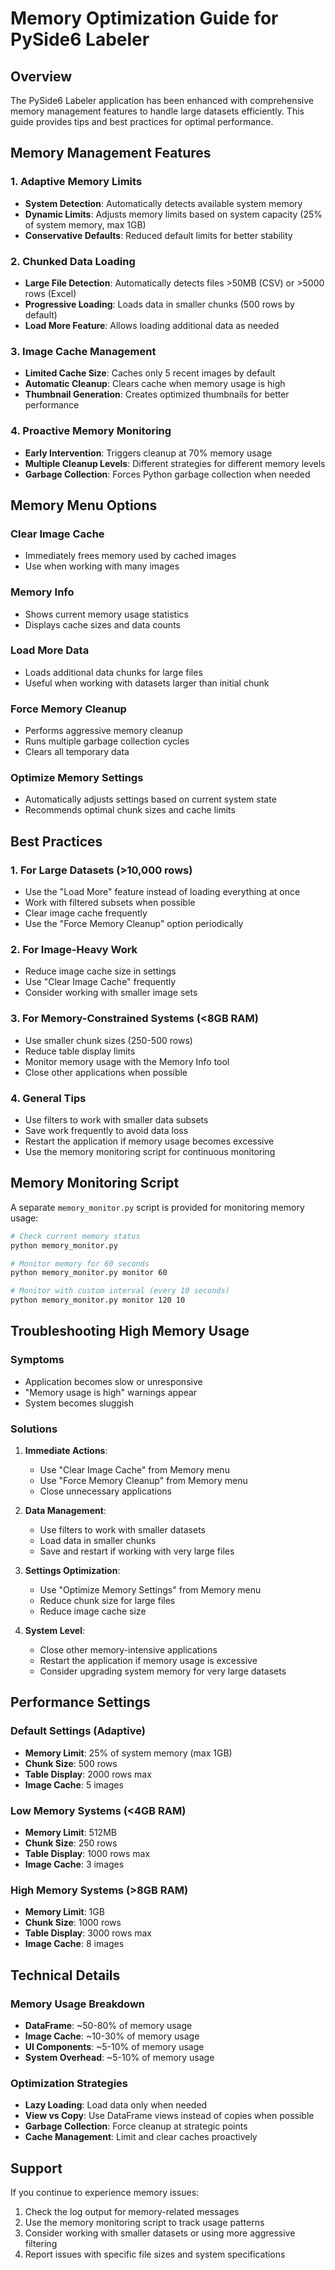 # Memory Optimization Guide for PySide6 Labeler

## Overview
The PySide6 Labeler application has been enhanced with comprehensive memory management features to handle large datasets efficiently. This guide provides tips and best practices for optimal performance.

## Memory Management Features

### 1. Adaptive Memory Limits
- **System Detection**: Automatically detects available system memory
- **Dynamic Limits**: Adjusts memory limits based on system capacity (25% of system memory, max 1GB)
- **Conservative Defaults**: Reduced default limits for better stability

### 2. Chunked Data Loading
- **Large File Detection**: Automatically detects files >50MB (CSV) or >5000 rows (Excel)
- **Progressive Loading**: Loads data in smaller chunks (500 rows by default)
- **Load More Feature**: Allows loading additional data as needed

### 3. Image Cache Management
- **Limited Cache Size**: Caches only 5 recent images by default
- **Automatic Cleanup**: Clears cache when memory usage is high
- **Thumbnail Generation**: Creates optimized thumbnails for better performance

### 4. Proactive Memory Monitoring
- **Early Intervention**: Triggers cleanup at 70% memory usage
- **Multiple Cleanup Levels**: Different strategies for different memory levels
- **Garbage Collection**: Forces Python garbage collection when needed

## Memory Menu Options

### Clear Image Cache
- Immediately frees memory used by cached images
- Use when working with many images

### Memory Info
- Shows current memory usage statistics
- Displays cache sizes and data counts

### Load More Data
- Loads additional data chunks for large files
- Useful when working with datasets larger than initial chunk

### Force Memory Cleanup
- Performs aggressive memory cleanup
- Runs multiple garbage collection cycles
- Clears all temporary data

### Optimize Memory Settings
- Automatically adjusts settings based on current system state
- Recommends optimal chunk sizes and cache limits

## Best Practices

### 1. For Large Datasets (>10,000 rows)
- Use the "Load More" feature instead of loading everything at once
- Work with filtered subsets when possible
- Clear image cache frequently
- Use the "Force Memory Cleanup" option periodically

### 2. For Image-Heavy Work
- Reduce image cache size in settings
- Use "Clear Image Cache" frequently
- Consider working with smaller image sets

### 3. For Memory-Constrained Systems (<8GB RAM)
- Use smaller chunk sizes (250-500 rows)
- Reduce table display limits
- Monitor memory usage with the Memory Info tool
- Close other applications when possible

### 4. General Tips
- Use filters to work with smaller data subsets
- Save work frequently to avoid data loss
- Restart the application if memory usage becomes excessive
- Use the memory monitoring script for continuous monitoring

## Memory Monitoring Script

A separate `memory_monitor.py` script is provided for monitoring memory usage:

```bash
# Check current memory status
python memory_monitor.py

# Monitor memory for 60 seconds
python memory_monitor.py monitor 60

# Monitor with custom interval (every 10 seconds)
python memory_monitor.py monitor 120 10
```

## Troubleshooting High Memory Usage

### Symptoms
- Application becomes slow or unresponsive
- "Memory usage is high" warnings appear
- System becomes sluggish

### Solutions
1. **Immediate Actions**:
   - Use "Clear Image Cache" from Memory menu
   - Use "Force Memory Cleanup" from Memory menu
   - Close unnecessary applications

2. **Data Management**:
   - Use filters to work with smaller datasets
   - Load data in smaller chunks
   - Save and restart if working with very large files

3. **Settings Optimization**:
   - Use "Optimize Memory Settings" from Memory menu
   - Reduce chunk size for large files
   - Reduce image cache size

4. **System Level**:
   - Close other memory-intensive applications
   - Restart the application if memory usage is excessive
   - Consider upgrading system memory for very large datasets

## Performance Settings

### Default Settings (Adaptive)
- **Memory Limit**: 25% of system memory (max 1GB)
- **Chunk Size**: 500 rows
- **Table Display**: 2000 rows max
- **Image Cache**: 5 images

### Low Memory Systems (<4GB RAM)
- **Memory Limit**: 512MB
- **Chunk Size**: 250 rows
- **Table Display**: 1000 rows max
- **Image Cache**: 3 images

### High Memory Systems (>8GB RAM)
- **Memory Limit**: 1GB
- **Chunk Size**: 1000 rows
- **Table Display**: 3000 rows max
- **Image Cache**: 8 images

## Technical Details

### Memory Usage Breakdown
- **DataFrame**: ~50-80% of memory usage
- **Image Cache**: ~10-30% of memory usage
- **UI Components**: ~5-10% of memory usage
- **System Overhead**: ~5-10% of memory usage

### Optimization Strategies
- **Lazy Loading**: Load data only when needed
- **View vs Copy**: Use DataFrame views instead of copies when possible
- **Garbage Collection**: Force cleanup at strategic points
- **Cache Management**: Limit and clear caches proactively

## Support

If you continue to experience memory issues:
1. Check the log output for memory-related messages
2. Use the memory monitoring script to track usage patterns
3. Consider working with smaller datasets or using more aggressive filtering
4. Report issues with specific file sizes and system specifications
